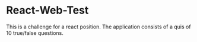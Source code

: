 # React-Web-Test
This is a challenge for a react position. The application consists of a quis of 10 true/false questions.
